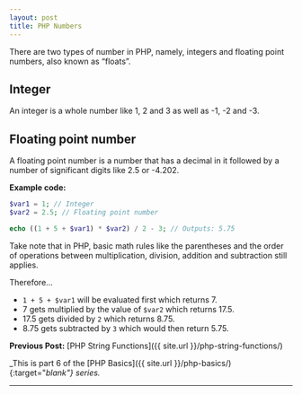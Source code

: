```yaml
---
layout: post
title: PHP Numbers
---
```


There are two types of number in PHP, namely, integers and floating point numbers, also known as “floats”.

## Integer

An integer is a whole number like 1, 2 and 3 as well as -1, -2 and -3.

## Floating point number

A floating point number is a number that has a decimal in it followed by a number of significant digits like 2.5 or -4.202.

**Example code:**

```php
$var1 = 1; // Integer
$var2 = 2.5; // Floating point number

echo ((1 + 5 + $var1) * $var2) / 2 - 3; // Outputs: 5.75
```

Take note that in PHP, basic math rules like the parentheses and the order of operations between multiplication, division, addition and subtraction still applies.

Therefore...

+ `1 + 5 + $var1` will be evaluated first which returns 7.
+ 7 gets multiplied by the value of `$var2` which returns 17.5.
+ 17.5 gets divided by `2` which returns 8.75.
+ 8.75 gets subtracted by `3` which would then return 5.75.

**Previous Post:** [PHP String Functions]({{ site.url }}/php-string-functions/)

_This is part 6 of the [PHP Basics]({{ site.url }}/php-basics/){:target="_blank"} series._

---
